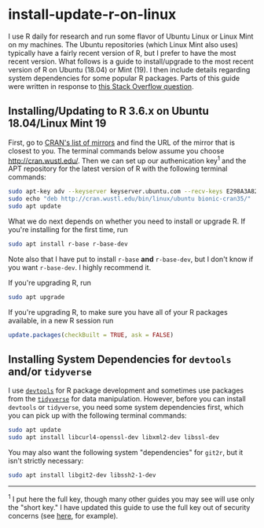 # install-update-r-on-linux

I use R daily for research and run some flavor of Ubuntu Linux or Linux Mint on my machines.
The Ubuntu repositories (which Linux Mint also uses) typically have a fairly recent version of R, but I prefer to have the most recent version.
What follows is a guide to install/upgrade to the most recent version of R on Ubuntu (18.04) or Mint (19).
I then include details regarding system dependencies for some popular R packages.
Parts of this guide were written in response to [this Stack Overflow question](https://stackoverflow.com/questions/46214061/how-to-upgrade-r-in-linux/).

## Installing/Updating to R 3.6.x on Ubuntu 18.04/Linux Mint 19

First, go to [CRAN's list of mirrors](https://cran.r-project.org/mirrors.html) and find the URL of the mirror that is closest to you.
The terminal commands below assume you choose http://cran.wustl.edu/.
Then we can set up our authenication key<sup>1</sup> and the APT repository for the latest version of R with the following terminal commands:

```bash
sudo apt-key adv --keyserver keyserver.ubuntu.com --recv-keys E298A3A825C0D65DFD57CBB651716619E084DAB9
sudo echo "deb http://cran.wustl.edu/bin/linux/ubuntu bionic-cran35/" | sudo tee -a /etc/apt/sources.list
sudo apt update
```

What we do next depends on whether you need to install or upgrade R.
If you're installing for the first time, run

```bash
sudo apt install r-base r-base-dev
```

Note also that I have put to install `r-base` **and** `r-base-dev`, but I don't know if you want `r-base-dev`.
I highly recommend it.

If you're upgrading R, run

```bash
sudo apt upgrade
```

If you're upgrading R, to make sure you have all of your R packages available, in a new R session run

```r
update.packages(checkBuilt = TRUE, ask = FALSE)
```

## Installing System Dependencies for `devtools` and/or `tidyverse`

I use [`devtools`](https://CRAN.R-project.org/package=devtools) for R package development and sometimes use packages from the [`tidyverse`](https://CRAN.R-project.org/package=tidyverse) for data manipulation.
However, before you can install `devtools` or `tidyverse`, you need some system dependencies first, which you can pick up with the following terminal commands:

```bash
sudo apt update
sudo apt install libcurl4-openssl-dev libxml2-dev libssl-dev
```

You may also want the following system "dependencies" for `git2r`, but it isn't strictly necessary:

```bash
sudo apt install libgit2-dev libssh2-1-dev
```

-----

<sup>1</sup> I put here the full key, though many other guides you may see will use only the "short key."
I have updated this guide to use the full key out of security concerns (see [here](https://forums.sonarr.tv/t/ubuntu-apt-repo-key-collision-security-concern/20285), for example).
